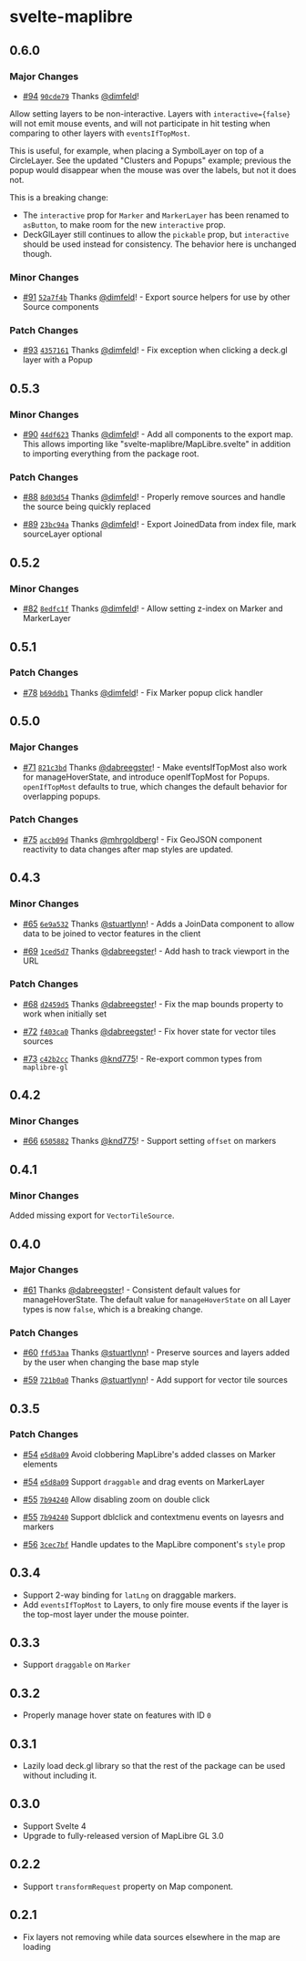 # svelte-maplibre

## 0.6.0

### Major Changes

- [#94](https://github.com/dimfeld/svelte-maplibre/pull/94) [`90cde79`](https://github.com/dimfeld/svelte-maplibre/commit/90cde791dd6222086197edfc6a872177bf6c1920) Thanks [@dimfeld](https://github.com/dimfeld)!

Allow setting layers to be non-interactive. Layers with `interactive={false}` will not emit mouse events, and will not
  participate in hit testing when comparing to other layers with `eventsIfTopMost`.

  This is useful, for example, when placing a SymbolLayer on top of a
  CircleLayer. See the updated "Clusters and Popups" example; previous the popup would disappear when the mouse was over
  the labels, but not it does not.

  This is a breaking change:

  - The `interactive` prop for `Marker` and `MarkerLayer` has been renamed to `asButton`, to make room for the new
    `interactive` prop.
  - DeckGlLayer still continues to allow the `pickable` prop, but `interactive` should be used instead for consistency.
    The behavior here is unchanged though.

### Minor Changes

- [#91](https://github.com/dimfeld/svelte-maplibre/pull/91) [`52a7f4b`](https://github.com/dimfeld/svelte-maplibre/commit/52a7f4b5e0dd11d33da8e824cfeb5d5871cc9865) Thanks [@dimfeld](https://github.com/dimfeld)! - Export source helpers for use by other Source components

### Patch Changes

- [#93](https://github.com/dimfeld/svelte-maplibre/pull/93) [`4357161`](https://github.com/dimfeld/svelte-maplibre/commit/4357161e9c207c114e00226d9c36f5d975c72ad5) Thanks [@dimfeld](https://github.com/dimfeld)! - Fix exception when clicking a deck.gl layer with a Popup

## 0.5.3

### Minor Changes

- [#90](https://github.com/dimfeld/svelte-maplibre/pull/90) [`44df623`](https://github.com/dimfeld/svelte-maplibre/commit/44df62373aa7d086a68aea5d8494994ee4e41338) Thanks [@dimfeld](https://github.com/dimfeld)! - Add all components to the export map. This allows importing like "svelte-maplibre/MapLibre.svelte" in addition to importing everything from the package root.

### Patch Changes

- [#88](https://github.com/dimfeld/svelte-maplibre/pull/88) [`8d03d54`](https://github.com/dimfeld/svelte-maplibre/commit/8d03d5421557bc046130d01b1ac777c50e8e11fe) Thanks [@dimfeld](https://github.com/dimfeld)! - Properly remove sources and handle the source being quickly replaced

- [#89](https://github.com/dimfeld/svelte-maplibre/pull/89) [`23bc94a`](https://github.com/dimfeld/svelte-maplibre/commit/23bc94ad46a0c1ad549facec8f06041908619c90) Thanks [@dimfeld](https://github.com/dimfeld)! - Export JoinedData from index file, mark sourceLayer optional

## 0.5.2

### Minor Changes

- [#82](https://github.com/dimfeld/svelte-maplibre/pull/82) [`8edfc1f`](https://github.com/dimfeld/svelte-maplibre/commit/8edfc1fe7dd4ad7399790e6c3408cccd6a0538fe) Thanks [@dimfeld](https://github.com/dimfeld)! - Allow setting z-index on Marker and MarkerLayer

## 0.5.1

### Patch Changes

- [#78](https://github.com/dimfeld/svelte-maplibre/pull/78) [`b69ddb1`](https://github.com/dimfeld/svelte-maplibre/commit/b69ddb1fbd29ab669fd19501a7d0f68983d26889) Thanks [@dimfeld](https://github.com/dimfeld)! - Fix Marker popup click handler

## 0.5.0

### Major Changes

- [#71](https://github.com/dimfeld/svelte-maplibre/pull/71) [`821c3bd`](https://github.com/dimfeld/svelte-maplibre/commit/821c3bd7e14a761ff8c58a1a74feb2f8433d9071) Thanks [@dabreegster](https://github.com/dabreegster)! - Make eventsIfTopMost also work for manageHoverState, and introduce
  openIfTopMost for Popups. `openIfTopMost` defaults to true, which changes the default behavior for overlapping popups.

### Patch Changes

- [#75](https://github.com/dimfeld/svelte-maplibre/pull/75) [`accb09d`](https://github.com/dimfeld/svelte-maplibre/commit/accb09da27971efade03fa9a211679c08334698f) Thanks [@mhrgoldberg](https://github.com/mhrgoldberg)! - Fix GeoJSON component reactivity to data changes after map styles are updated.

## 0.4.3

### Minor Changes

- [#65](https://github.com/dimfeld/svelte-maplibre/pull/65) [`6e9a532`](https://github.com/dimfeld/svelte-maplibre/commit/6e9a532aa5b8de7e2aa90be6173bfb8743f232d4) Thanks [@stuartlynn](https://github.com/stuartlynn)! - Adds a JoinData component to allow data to be joined to vector features in the client

- [#69](https://github.com/dimfeld/svelte-maplibre/pull/69) [`1ced5d7`](https://github.com/dimfeld/svelte-maplibre/commit/1ced5d7995b73ae6990a592a3135c16cd78be1ea) Thanks [@dabreegster](https://github.com/dabreegster)! - Add hash to track viewport in the URL

### Patch Changes

- [#68](https://github.com/dimfeld/svelte-maplibre/pull/68) [`d2459d5`](https://github.com/dimfeld/svelte-maplibre/commit/d2459d562c845e731337fa80595f62d97c4edb6c) Thanks [@dabreegster](https://github.com/dabreegster)! - Fix the map bounds property to work when initially set

- [#72](https://github.com/dimfeld/svelte-maplibre/pull/72) [`f403ca0`](https://github.com/dimfeld/svelte-maplibre/commit/f403ca0250dd12957b43cf87721baaf171887b51) Thanks [@dabreegster](https://github.com/dabreegster)! - Fix hover state for vector tiles sources

- [#73](https://github.com/dimfeld/svelte-maplibre/pull/73) [`c42b2cc`](https://github.com/dimfeld/svelte-maplibre/commit/c42b2ccbb47f37365a16c69169fb768592c8463e) Thanks [@knd775](https://github.com/knd775)! - Re-export common types from `maplibre-gl`

## 0.4.2

### Minor Changes

- [#66](https://github.com/dimfeld/svelte-maplibre/pull/66) [`6505882`](https://github.com/dimfeld/svelte-maplibre/commit/650588281c4bd0d90d81079071d187d82eec319d) Thanks [@knd775](https://github.com/knd775)! - Support setting `offset` on markers

## 0.4.1

### Minor Changes

Added missing export for `VectorTileSource`.

## 0.4.0

### Major Changes

- [#61](https://github.com/dimfeld/svelte-maplibre/pull/61) Thanks [@dabreegster](https://github.com/dabreegster)! - Consistent default values for manageHoverState. The default value for `manageHoverState` on all Layer types is now `false`, which is a breaking change.

### Patch Changes

- [#60](https://github.com/dimfeld/svelte-maplibre/pull/60) [`ffd53aa`](https://github.com/dimfeld/svelte-maplibre/commit/ffd53aafb462677e12b3aa4f6ce4d3233e185f83) Thanks [@stuartlynn](https://github.com/stuartlynn)! - Preserve sources and layers added by the user when changing the base map style

- [#59](https://github.com/dimfeld/svelte-maplibre/pull/59) [`721b0a0`](https://github.com/dimfeld/svelte-maplibre/commit/721b0a0929a23a5308e4bd2e91365500ab2b0fa4) Thanks [@stuartlynn](https://github.com/stuartlynn)! - Add support for vector tile sources

## 0.3.5

### Patch Changes

- [#54](https://github.com/dimfeld/svelte-maplibre/pull/54) [`e5d8a09`](https://github.com/dimfeld/svelte-maplibre/commit/e5d8a0957c0b73ff65ed7b4a91d77d79a6b057c8) Avoid clobbering MapLibre's added classes on Marker elements

- [#54](https://github.com/dimfeld/svelte-maplibre/pull/54) [`e5d8a09`](https://github.com/dimfeld/svelte-maplibre/commit/e5d8a0957c0b73ff65ed7b4a91d77d79a6b057c8) Support `draggable` and drag events on MarkerLayer

- [#55](https://github.com/dimfeld/svelte-maplibre/pull/55) [`7b94240`](https://github.com/dimfeld/svelte-maplibre/commit/7b9424077c4797386b9f6adbd3e2dcc61b48b6b6) Allow disabling zoom on double click

- [#55](https://github.com/dimfeld/svelte-maplibre/pull/55) [`7b94240`](https://github.com/dimfeld/svelte-maplibre/commit/7b9424077c4797386b9f6adbd3e2dcc61b48b6b6) Support dblclick and contextmenu events on layesrs and markers

- [#56](https://github.com/dimfeld/svelte-maplibre/pull/56) [`3cec7bf`](https://github.com/dimfeld/svelte-maplibre/commit/3cec7bf9441a6dfb7d2d648a5b27b456d9fd2837) Handle updates to the MapLibre component's `style` prop

## 0.3.4

- Support 2-way binding for `latLng` on draggable markers.
- Add `eventsIfTopMost` to Layers, to only fire mouse events if the layer is the top-most layer under the mouse pointer.

## 0.3.3

- Support `draggable` on `Marker`

## 0.3.2

- Properly manage hover state on features with ID `0`

## 0.3.1

- Lazily load deck.gl library so that the rest of the package can be used without including it.

## 0.3.0

- Support Svelte 4
- Upgrade to fully-released version of MapLibre GL 3.0

## 0.2.2

- Support `transformRequest` property on Map component.

## 0.2.1

- Fix layers not removing while data sources elsewhere in the map are loading
